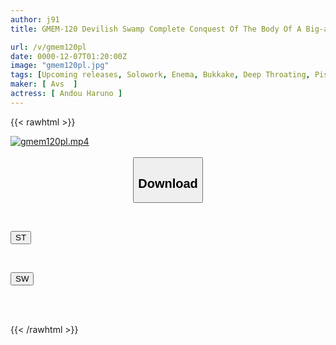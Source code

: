 ```yaml
---
author: j91
title: GMEM-120 Devilish Swamp Complete Conquest Of The Body Of A Big-assed Split-tongued Perverted Gal Who Wants To Be A Masochistic Pet. Facial Destruction, Urine Drinking, Milk Enema, Semen Bukkake, Insemination Creampie, And A Wicked Full Course Of 3-hole Fucking. Haruno Ando

url: /v/gmem120pl
date: 0000-12-07T01:20:00Z
image: "gmem120pl.jpg"
tags: [Upcoming releases, Solowork, Enema, Bukkake, Deep Throating, Piss Drinking, Submissive Woman	]
maker: [ Avs  ]
actress: [ Andou Haruno ]
---
```



{{< rawhtml >}}

<div class="video" data-videoid="pending_link_2.html">
    <a href="javascript:;">
        <img src="/v/gmem120pl/gmem120pl.jpg" width="WIDTH" height="HEIGHT" alt="gmem120pl.mp4" loading="lazy">
    </a>
</div>

<script type="text/javascript" src="https://j91.asia/asset/on-demand-pend.js"></script>

<br>
  <link rel="stylesheet" href="https://j91.asia/asset/bs5.css">
  
  <center>
  <button class="btn btn-primary" type="button" data-bs-toggle="collapse" data-bs-target=".multi-collapse" aria-expanded="false" aria-controls="multiCollapseExample1 multiCollapseExample2"><h2>Download</h2></button></center>
</p>
<div class="row">
  <div class="col">
    <div class="collapse multi-collapse" id="multiCollapseExample1">
      <div class="card card-body">
	      	      <br>
<div class="buttons">  
<p><a href="https://j91.asia/pending_link_2.html" target="_blank"><button class="btn-hover color-3"><i class="fa fa-download"></i> ST</button></a></p></div>
    </div>
  </div>
</div>
  <div class="col">
    <div class="collapse multi-collapse" id="multiCollapseExample2">
      <div class="card card-body">
	      <br>
<div class="buttons">
<p><a href="https://j91.asia/pending_link_2.html" target="_blank"><button class="btn-hover color-2"><i class="fa fa-download"></i> SW</button></a></p></div>
<br><br>
      </div>
    </div>
  </div>
</div>

{{< /rawhtml >}}